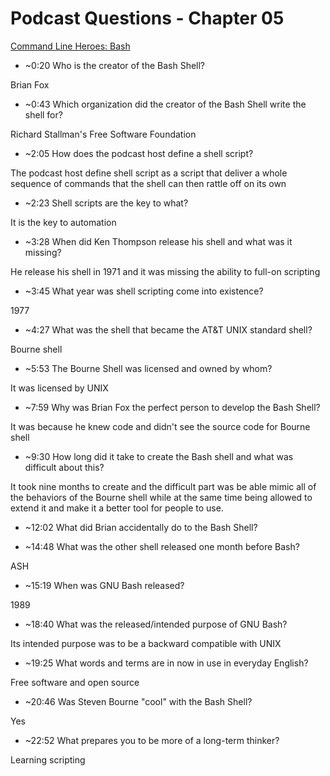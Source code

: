 # Podcast Questions - Chapter 05

[Command Line Heroes: Bash](https://www.redhat.com/en/command-line-heroes/season-3/heroes-in-a-bash-shell "Command Line Heroes: bash")

* ~0:20 Who is the creator of the Bash Shell?

Brian Fox

* ~0:43 Which organization did the creator of the Bash Shell write the shell for?  

Richard Stallman's Free Software Foundation

* ~2:05 How does the podcast host define a shell script?

The podcast host define shell script as a script that deliver a whole sequence of commands that the shell can then rattle off on its own

* ~2:23 Shell scripts are the key to what?

It is the key to automation


* ~3:28 When did Ken Thompson release his shell and what was it missing?

He release his shell in 1971 and it was missing the ability to full-on scripting


* ~3:45 What year was shell scripting come into existence?

1977


* ~4:27 What was the shell that became the AT&T UNIX standard shell?

Bourne shell

* ~5:53 The Bourne Shell was licensed and owned by whom?

It was licensed by UNIX

* ~7:59 Why was Brian Fox the perfect person to develop the Bash Shell?

It was because he knew code and didn't see the source code for Bourne shell

* ~9:30 How long did it take to create the Bash shell and what was difficult about this?

It took nine months to create and the difficult part was be able mimic all of the behaviors of the Bourne shell while at the same time being allowed to extend it and make it a better tool for people to use.

* ~12:02 What did Brian accidentally do to the Bash Shell?



* ~14:48 What was the other shell released one month before Bash?

ASH

* ~15:19 When was GNU Bash released?

1989

* ~18:40 What was the released/intended purpose of GNU Bash?

Its intended purpose was to be a backward compatible with UNIX


* ~19:25 What words and terms are in now in use in everyday English?

Free software and open source


* ~20:46 Was Steven Bourne "cool" with the Bash Shell?

Yes

* ~22:52 What prepares you to be more of a long-term thinker?

Learning scripting


